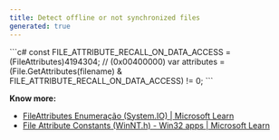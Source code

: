```yaml
---
title: Detect offline or not synchronized files
generated: true
---
```


<div markdown="1" class="ans">
```c#
const FILE_ATTRIBUTE_RECALL_ON_DATA_ACCESS
    = (FileAttributes)4194304; // (0x00400000)
var attributes = (File.GetAttributes(filename)
    & FILE_ATTRIBUTE_RECALL_ON_DATA_ACCESS) != 0;
```
</div>

**Know more:**
- [FileAttributes Enumeração (System.IO) \| Microsoft Learn](https://learn.microsoft.com/pt-br/dotnet/api/system.io.fileattributes?view=net-7.0)
- [File Attribute Constants (WinNT.h) - Win32 apps \| Microsoft Learn](https://learn.microsoft.com/en-us/windows/win32/fileio/file-attribute-constants)
